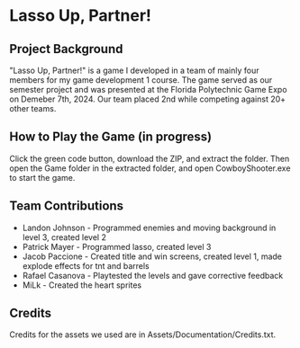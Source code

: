 # Lasso Up, Partner!
## Project Background
"Lasso Up, Partner!" is a game I developed in a team of mainly four members for my game development 1 course.
The game served as our semester project and was presented at the Florida Polytechnic Game Expo on Demeber 7th, 2024.
Our team placed 2nd while competing against 20+ other teams.

## How to Play the Game (in progress)
Click the green code button, download the ZIP, and extract the folder. 
Then open the Game folder in the extracted folder, and open CowboyShooter.exe to start the game.

## Team Contributions
- Landon Johnson - Programmed enemies and moving background in level 3, created level 2
- Patrick Mayer - Programmed lasso, created level 3
- Jacob Paccione - Created title and win screens, created level 1, made explode effects for tnt and barrels
- Rafael Casanova - Playtested the levels and gave corrective feedback
- MiLk - Created the heart sprites

## Credits
Credits for the assets we used are in Assets/Documentation/Credits.txt.
